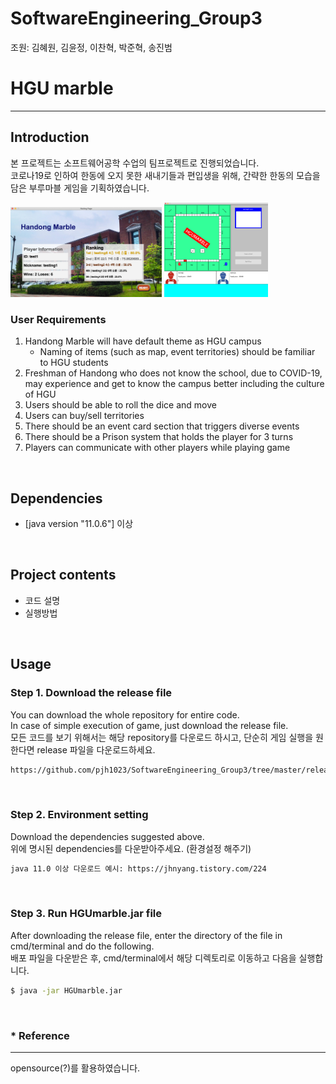 # SoftwareEngineering_Group3
조원: 김혜원, 김윤정, 이찬혁, 박준혁, 송진범

# HGU marble
--------------------------------------------------------------------------------


## Introduction
본 프로젝트는 소프트웨어공학 수업의 팀프로젝트로 진행되었습니다.<br/>
코로나19로 인하여 한동에 오지 못한 새내기들과 편입생을 위해, 간략한 한동의 모습을 담은 부루마블 게임을 기획하였습니다.<br/>


<p align="left"><img width="48%" src="readmeIMG/WaitingFrame.png" />
<img width="33%" src="readmeIMG/GameFrame.png" /></p>

### User Requirements

1)  Handong Marble will have default theme as HGU campus
    - Naming of items (such as map, event territories) should be familiar to HGU students
2)  Freshman of Handong who does not know the school, due to COVID-19,
    may experience and get to know the campus better including the culture of HGU
3)  Users should be able to roll the dice and move
4)  Users can buy/sell territories
5)  There should be an event card section that triggers diverse events
6)  There should be a Prison system that holds the player for 3 turns
7)  Players can communicate with other players while playing game


<br/>


## Dependencies
* [java version "11.0.6"] 이상

<br/>


## Project contents

* 코드 설명
* 실행방법

<br/>


## Usage

### Step 1. Download the release file
You can download the whole repository for entire code.<br/>
In case of simple execution of game, just download the release file.<br/>
모든 코드를 보기 위해서는 해당 repository를 다운로드 하시고, 단순히 게임 실행을 원한다면 release 파일을 다운로드하세요.<br/>

```bash
https://github.com/pjh1023/SoftwareEngineering_Group3/tree/master/release
```

<br/>

### Step 2. Environment setting
Download the dependencies suggested above.<br/>
위에 명시된 dependencies를 다운받아주세요. (환경설정 해주기)<br/>

```bash
java 11.0 이상 다운로드 예시: https://jhnyang.tistory.com/224
```


<br/>

### Step 3. Run HGUmarble.jar file
After downloading the release file, enter the directory of the file in cmd/terminal and do the following.<br/>
배포 파일을 다운받은 후, cmd/terminal에서 해당 디렉토리로 이동하고 다음을 실행합니다.<br/>

```bash
$ java -jar HGUmarble.jar
```




<br/>


### * Reference
--------------------------------------------------------------------------------
opensource(?)를 활용하였습니다.
